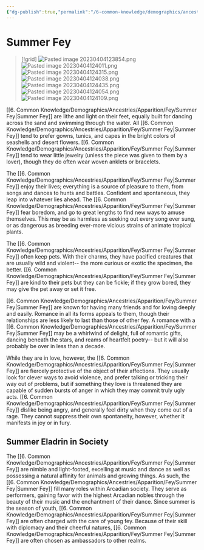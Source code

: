 ```yaml
---
{"dg-publish":true,"permalink":"/6-common-knowledge/demographics/ancestries/apparition/fey/summer-fey/"}
---
```


# Summer Fey

>[!grid]
>![Pasted image 20230404123854.png](/img/user/x.%20Assets/Attachments/Pasted%20image%2020230404123854.png)
>![Pasted image 20230404124011.png](/img/user/x.%20Assets/Attachments/Pasted%20image%2020230404124011.png)
>![Pasted image 20230404124315.png](/img/user/x.%20Assets/Attachments/Pasted%20image%2020230404124315.png)
>![Pasted image 20230404124038.png](/img/user/x.%20Assets/Attachments/Pasted%20image%2020230404124038.png)
>![Pasted image 20230404124435.png](/img/user/x.%20Assets/Attachments/Pasted%20image%2020230404124435.png)
>![Pasted image 20230404124054.png](/img/user/x.%20Assets/Attachments/Pasted%20image%2020230404124054.png)
>![Pasted image 20230404124109.png](/img/user/x.%20Assets/Attachments/Pasted%20image%2020230404124109.png)

[[6. Common Knowledge/Demographics/Ancestries/Apparition/Fey/Summer Fey\|Summer Fey]] are lithe and light on their feet, equally built for dancing across the sand and swimming through the water. All [[6. Common Knowledge/Demographics/Ancestries/Apparition/Fey/Summer Fey\|Summer Fey]] tend to prefer gowns, tunics, and capes in the bright colors of seashells and desert flowers. [[6. Common Knowledge/Demographics/Ancestries/Apparition/Fey/Summer Fey\|Summer Fey]]  tend to wear little jewelry (unless the piece was given to them by a lover), though they do often wear woven anklets or bracelets.

The [[6. Common Knowledge/Demographics/Ancestries/Apparition/Fey/Summer Fey\|Summer Fey]] enjoy their lives; everything is a source of pleasure to them, from songs and dances to hunts and battles. Confident and spontaneous, they leap into whatever lies ahead. The [[6. Common Knowledge/Demographics/Ancestries/Apparition/Fey/Summer Fey\|Summer Fey]] fear boredom, and go to great lengths to find new ways to amuse themselves. This may be as harmless as seeking out every song ever sung, or as dangerous as breeding ever-more vicious strains of animate tropical plants. 

The [[6. Common Knowledge/Demographics/Ancestries/Apparition/Fey/Summer Fey\|Summer Fey]] often keep pets. With their charms, they have pacified creatures that are usually wild and violent-- the more curious or exotic the specimen, the better. [[6. Common Knowledge/Demographics/Ancestries/Apparition/Fey/Summer Fey\|Summer Fey]] are kind to their pets but they can be fickle; if they grow bored, they may give the pet away or set it free. 

[[6. Common Knowledge/Demographics/Ancestries/Apparition/Fey/Summer Fey\|Summer Fey]] are known for having many friends and for loving deeply and easily. Romance in all its forms appeals to them, though their relationships are less likely to last than those of other fey. A romance with a [[6. Common Knowledge/Demographics/Ancestries/Apparition/Fey/Summer Fey\|Summer Fey]] may be a whirlwind of delight, full of romantic gifts, dancing beneath the stars, and reams of heartfelt poetry-- but it will also probably be over in less than a decade. 

While they are in love, however, the [[6. Common Knowledge/Demographics/Ancestries/Apparition/Fey/Summer Fey\|Summer Fey]] are fiercely protective of the object of their affections. They usually look for clever ways to avoid violence, and prefer talking or tricking their way out of problems, but if something they love is threatened they are capable of sudden bursts of anger in which they may commit truly ugly acts. [[6. Common Knowledge/Demographics/Ancestries/Apparition/Fey/Summer Fey\|Summer Fey]] dislike being angry, and generally feel dirty when they come out of a rage. They cannot suppress their own spontaneity, however, whether it manifests in joy or in fury. 

## Summer Eladrin in Society 

The [[6. Common Knowledge/Demographics/Ancestries/Apparition/Fey/Summer Fey\|Summer Fey]] are nimble and light-footed, excelling at music and dance as well as possessing a natural affinity for animals and growing things. As such, the [[6. Common Knowledge/Demographics/Ancestries/Apparition/Fey/Summer Fey\|Summer Fey]] fill many roles within Arcadian society. They serve as performers, gaining favor with the highest Arcadian nobles through the beauty of their music and the enchantment of their dance. Since summer is the season of youth, [[6. Common Knowledge/Demographics/Ancestries/Apparition/Fey/Summer Fey\|Summer Fey]] are often charged with the care of young fey. Because of their skill with diplomacy and their cheerful natures, [[6. Common Knowledge/Demographics/Ancestries/Apparition/Fey/Summer Fey\|Summer Fey]] are often chosen as ambassadors to other realms. 


